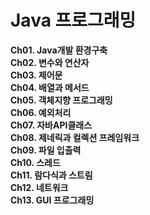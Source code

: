 # Java 프로그래밍

**Ch01. Java개발 환경구축**  
**Ch02. 변수와 연산자**  
**Ch03. 제어문**  
**Ch04. 배열과 메서드**  
**Ch05. 객체지향 프로그래밍**  
**Ch06. 예외처리**  
**Ch07. 자바API클래스**  
**Ch08. 제네릭과 컬렉션 프레임워크**  
**Ch09. 파일 입출력**  
**Ch10. 스레드**  
**Ch11. 람다식과 스트림**  
**Ch12. 네트워크**  
**Ch13. GUI 프로그래밍**
